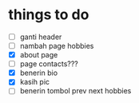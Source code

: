 # things to do

- [ ] ganti header
- [ ] nambah page hobbies
- [X] about page
- [ ] page contacts???
- [X] benerin bio
- [X] kasih pic
- [ ] benerin tombol prev next hobbies